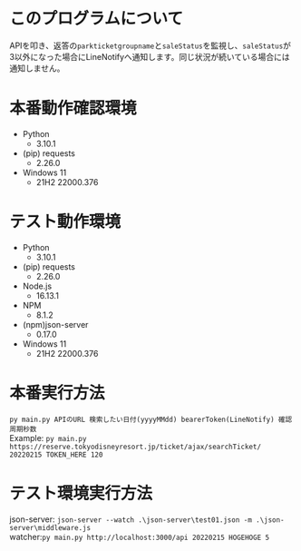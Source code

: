 # このプログラムについて
APIを叩き、返答の`parkticketgroupname`と`saleStatus`を監視し、`saleStatus`が3以外になった場合にLineNotifyへ通知します。同じ状況が続いている場合には通知しません。

# 本番動作確認環境
 - Python
   - 3.10.1  
 - (pip) requests
   - 2.26.0  
 - Windows 11
   - 21H2 22000.376
# テスト動作環境
 - Python 
   - 3.10.1  
 - (pip) requests
   - 2.26.0  
 - Node.js
   - 16.13.1  
 - NPM
   - 8.1.2  
 - (npm)json-server
   - 0.17.0  
 - Windows 11
   - 21H2 22000.376

# 本番実行方法
`py main.py APIのURL 検索したい日付(yyyyMMdd) bearerToken(LineNotify) 確認周期秒数`  
Example:
`py main.py https://reserve.tokyodisneyresort.jp/ticket/ajax/searchTicket/ 20220215 TOKEN_HERE 120`

# テスト環境実行方法
json-server:
`json-server --watch .\json-server\test01.json -m .\json-server\middleware.js`  
watcher:`py main.py http://localhost:3000/api 20220215 HOGEHOGE 5`
